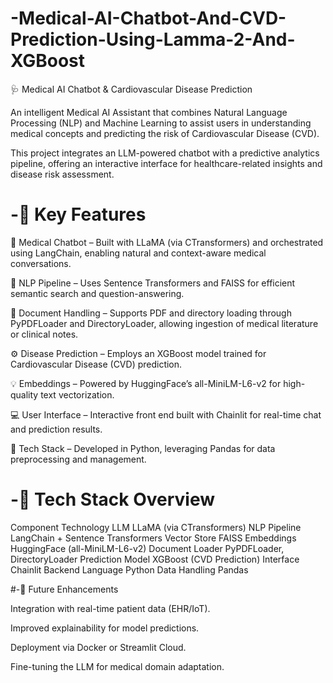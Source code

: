 # -Medical-AI-Chatbot-And-CVD-Prediction-Using-Lamma-2-And-XGBoost
🩺 Medical AI Chatbot & Cardiovascular Disease Prediction

An intelligent Medical AI Assistant that combines Natural Language Processing (NLP) and Machine Learning to assist users in understanding medical concepts and predicting the risk of Cardiovascular Disease (CVD).

This project integrates an LLM-powered chatbot with a predictive analytics pipeline, offering an interactive interface for healthcare-related insights and disease risk assessment.

# -🚀 Key Features

🧠 Medical Chatbot – Built with LLaMA (via CTransformers) and orchestrated using LangChain, enabling natural and context-aware medical conversations.

💬 NLP Pipeline – Uses Sentence Transformers and FAISS for efficient semantic search and question-answering.

📄 Document Handling – Supports PDF and directory loading through PyPDFLoader and DirectoryLoader, allowing ingestion of medical literature or clinical notes.

⚙️ Disease Prediction – Employs an XGBoost model trained for Cardiovascular Disease (CVD) prediction.

💡 Embeddings – Powered by HuggingFace’s all-MiniLM-L6-v2 for high-quality text vectorization.

💻 User Interface – Interactive front end built with Chainlit for real-time chat and prediction results.

🐍 Tech Stack – Developed in Python, leveraging Pandas for data preprocessing and management.

# -🧩 Tech Stack Overview
Component	Technology
LLM	LLaMA (via CTransformers)
NLP Pipeline	LangChain + Sentence Transformers
Vector Store	FAISS
Embeddings	HuggingFace (all-MiniLM-L6-v2)
Document Loader	PyPDFLoader, DirectoryLoader
Prediction Model	XGBoost (CVD Prediction)
Interface	Chainlit
Backend Language	Python
Data Handling	Pandas

#-🏁 Future Enhancements

Integration with real-time patient data (EHR/IoT).

Improved explainability for model predictions.

Deployment via Docker or Streamlit Cloud.

Fine-tuning the LLM for medical domain adaptation.
